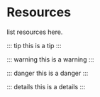 # Resources

list resources here.

<badge type="tip" text="tip" vertical="mid"/> <badge type="warning" text="warning" vertical="mid"/> <badge type="danger" text="danger" vertical="mid"/> 

::: tip
this is a tip
:::

::: warning
this is a warning
:::

::: danger
this is a danger
:::

::: details
this is a details
:::